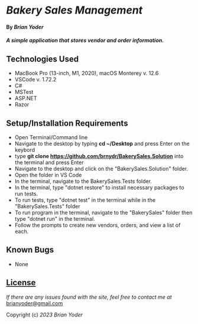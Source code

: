 # _Bakery Sales Management_

#### By _**Brian Yoder**_

#### _A simple application that stores vendor and order information._

## Technologies Used

* MacBook Pro (13-inch, M1, 2020), macOS Monterey v. 12.6
* VSCode v. 1.72.2
* C#
* MSTest
* ASP.NET
* Razor 

## Setup/Installation Requirements


* Open Terminal/Command line
* Navigate to the desktop by typing **cd ~/Desktop** and press Enter on the keybord
* type **git clone https://github.com/brnydr/BakerySales.Solution** into the terminal and press Enter
* Navigate to the desktop and click on the "BakerySales.Solution" folder.
* Open the folder in VS Code
* In the terminal, navigate to the BakerySales.Tests folder.
* In the terminal, type "dotnet restore" to install necessary packages to run tests.
* To run tests, type "dotnet test" in the terminal while in the "BakerySales.Tests" folder
* To run program in the terminal, navigate to the "BakerySales" folder then type "dotnet run" in the terminal.
* Follow the prompts to create new vendors, orders, and view a list of each.

## Known Bugs

* None

## [License](https://mit-license.org/)

_If there are any issues found with the site, feel free to contact me at_ [brianyoder@gmail.com](brianyoder@gmail.com)

Copyright (c) _2023_ _Brian Yoder_